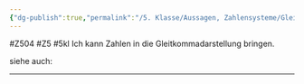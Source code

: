 ```yaml
---
{"dg-publish":true,"permalink":"/5. Klasse/Aussagen, Zahlensysteme/Gleitkommadarstellung/"}
---
```


#Z504 #Z5 #5kl
Ich kann Zahlen in die Gleitkommadarstellung bringen.

siehe auch:
___

